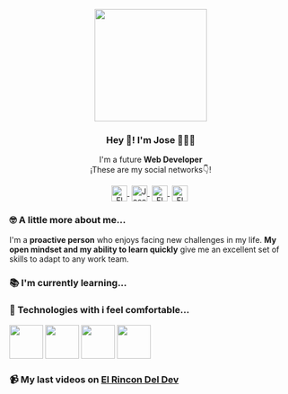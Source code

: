 <p align="center" width="300">
    <img align="center" width="200" src="https://user-images.githubusercontent.com/109598200/201099675-6ac22966-8e67-4b1b-8565-8b0dc5160f5d.png"/>
    <h3 align="center">Hey 👋! I'm Jose 👨🏻‍💻</h3>
 </p>
 
 <p align="center">I'm a future <strong>Web Developer</strong> <br />¡These are my social networks👇!</p>
 
 <p align="center">
  <a href="https://www.youtube.com/channel/UCWn_0MmgojB711LFX-jaCDQ" target="blank" style="margin-right: 4px">
    <img align="center" src="https://cdn.jsdelivr.net/npm/simple-icons@3.0.1/icons/youtube.svg" alt="El Rincon Del Dev" height="28px" width="28px">
  </a>
  <a href="https://www.linkedin.com/in/joseramonmontes/" target="blank" style='margin-right:4px'>
     <img align="center" src="https://cdn.jsdelivr.net/npm/simple-icons@3.0.1/icons/linkedin.svg" alt="Jose Ramon Montes Hermida" height="28px" width="28px" />
   </a>
    <a href="https://www.instagram.com/elrincondeldev/" target="blank" style='margin-right:4px'>
     <img align="center" src="https://cdn.jsdelivr.net/npm/simple-icons@3.13.0/icons/instagram.svg" alt="El Rincón Del Dev" height="28px" width="28px" />
   </a>
  <a href="https://www.tiktok.com/@elrincondeldev" target="blank" style='margin-right:4px'>
     <img align="center" src="https://cdn.jsdelivr.net/npm/simple-icons@3.0.1/icons/tiktok.svg" alt="El Rincón Del Dev" height="28px" width="28px" />
   </a>
 </p>
 
 ### 🤓 A little more about me...
 
 <p>I'm a <strong>proactive person</strong> who enjoys facing new challenges in my life. <strong>My open mindset and my ability to learn quickly</strong> give me an excellent set of skills to adapt to any work team.</p>
 
 ### 📚 I'm currently learning...
 

 
  ### 🚀 Technologies with i feel comfortable...
  
  <a href="https://developer.mozilla.org/es/docs/Web/HTML" title="HTML"><img width="60" src="https://user-images.githubusercontent.com/109598200/196561046-fd179b77-4145-4550-9a00-04f902f7fa67.png" /></a>
 <a href="https://developer.mozilla.org/es/docs/Web/CSS" title="CSS"><img width="60" src="https://user-images.githubusercontent.com/109598200/196561179-ab5e23a8-19ca-4555-a8fe-c800c89836f9.png" /></a>
 <a href="https://www.javascript.com/" title="JavaScript"><img width="60" src="https://user-images.githubusercontent.com/109598200/196561215-d51e1c92-dcdd-4b62-b3cb-5568be5ee3e0.png" /></a>
 <a href="https://git-scm.com/" title="Git"><img width="60" src="https://user-images.githubusercontent.com/109598200/196561308-2750d1eb-6903-4c73-b00e-87ef93059302.png" /></a>

 
  ### 📹 My last videos on [El Rincon Del Dev](https://www.youtube.com/channel/UCWn_0MmgojB711LFX-jaCDQ)
  

